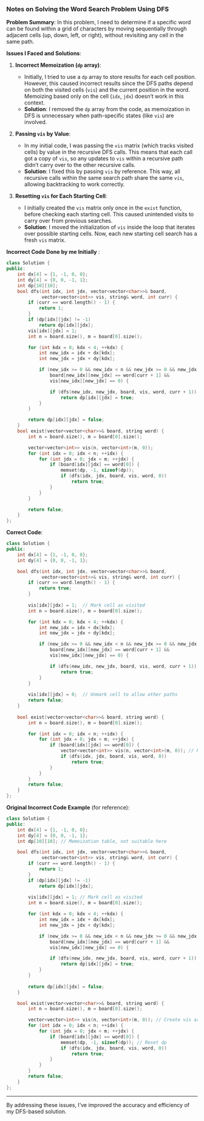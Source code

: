 
### Notes on Solving the Word Search Problem Using DFS

**Problem Summary**:
In this problem, I need to determine if a specific word can be found within a grid of characters by moving sequentially through adjacent cells (up, down, left, or right), without revisiting any cell in the same path.

**Issues I Faced and Solutions**:

1. **Incorrect Memoization (`dp` array)**:
   - Initially, I tried to use a `dp` array to store results for each cell position. However, this caused incorrect results since the DFS paths depend on both the visited cells (`vis`) and the current position in the word. Memoizing based only on the cell (`idx`, `jdx`) doesn’t work in this context.
   - **Solution**: I removed the `dp` array from the code, as memoization in DFS is unnecessary when path-specific states (like `vis`) are involved.

2. **Passing `vis` by Value**:
   - In my initial code, I was passing the `vis` matrix (which tracks visited cells) by value in the recursive DFS calls. This means that each call got a copy of `vis`, so any updates to `vis` within a recursive path didn’t carry over to the other recursive calls.
   - **Solution**: I fixed this by passing `vis` by reference. This way, all recursive calls within the same search path share the same `vis`, allowing backtracking to work correctly.

3. **Resetting `vis` for Each Starting Cell**:
   - I initially created the `vis` matrix only once in the `exist` function, before checking each starting cell. This caused unintended visits to carry over from previous searches.
   - **Solution**: I moved the initialization of `vis` inside the loop that iterates over possible starting cells. Now, each new starting cell search has a fresh `vis` matrix.


**Incorrect Code Done by me Initially** :
```cpp
class Solution {
public:
    int dx[4] = {1, -1, 0, 0};
    int dy[4] = {0, 0, -1, 1};
    int dp[10][10];
    bool dfs(int idx, int jdx, vector<vector<char>>& board,
             vector<vector<int>> vis, string& word, int curr) {
        if (curr == word.length() - 1) {
            return 1;
        }
        if (dp[idx][jdx] != -1)
            return dp[idx][jdx];
        vis[idx][jdx] = 1;
        int n = board.size(), m = board[0].size();

        for (int kdx = 0; kdx < 4; ++kdx) {
            int new_idx = idx + dx[kdx];
            int new_jdx = jdx + dy[kdx];

            if (new_idx >= 0 && new_idx < n && new_jdx >= 0 && new_jdx < m &&
                board[new_idx][new_jdx] == word[curr + 1] &&
                vis[new_idx][new_jdx] == 0) {

                if (dfs(new_idx, new_jdx, board, vis, word, curr + 1))
                    return dp[idx][jdx] = true;
            }
        }

        return dp[idx][jdx] = false;
    }
    bool exist(vector<vector<char>>& board, string word) {
        int n = board.size(), m = board[0].size();

        vector<vector<int>> vis(n, vector<int>(m, 0));
        for (int idx = 0; idx < n; ++idx) {
            for (int jdx = 0; jdx < m; ++jdx) {
                if (board[idx][jdx] == word[0]) {
                    memset(dp, -1, sizeof(dp));
                    if (dfs(idx, jdx, board, vis, word, 0))
                        return true;
                }
            }
        }

        return false;
    }
};
```

**Correct Code**:
```cpp
class Solution {
public:
    int dx[4] = {1, -1, 0, 0};
    int dy[4] = {0, 0, -1, 1};

    bool dfs(int idx, int jdx, vector<vector<char>>& board,
             vector<vector<int>>& vis, string& word, int curr) {
        if (curr == word.length() - 1) {
            return true;
        }
        
        vis[idx][jdx] = 1;  // Mark cell as visited
        int n = board.size(), m = board[0].size();

        for (int kdx = 0; kdx < 4; ++kdx) {
            int new_idx = idx + dx[kdx];
            int new_jdx = jdx + dy[kdx];

            if (new_idx >= 0 && new_idx < n && new_jdx >= 0 && new_jdx < m &&
                board[new_idx][new_jdx] == word[curr + 1] &&
                vis[new_idx][new_jdx] == 0) {

                if (dfs(new_idx, new_jdx, board, vis, word, curr + 1))
                    return true;
            }
        }
        
        vis[idx][jdx] = 0;  // Unmark cell to allow other paths
        return false;
    }
    
    bool exist(vector<vector<char>>& board, string word) {
        int n = board.size(), m = board[0].size();

        for (int idx = 0; idx < n; ++idx) {
            for (int jdx = 0; jdx < m; ++jdx) {
                if (board[idx][jdx] == word[0]) {
                    vector<vector<int>> vis(n, vector<int>(m, 0)); // Reset vis per start
                    if (dfs(idx, jdx, board, vis, word, 0))
                        return true;
                }
            }
        }
        return false;
    }
};
```

**Original Incorrect Code Example** (for reference):

```cpp
class Solution {
public:
    int dx[4] = {1, -1, 0, 0};
    int dy[4] = {0, 0, -1, 1};
    int dp[10][10]; // Memoization table, not suitable here

    bool dfs(int idx, int jdx, vector<vector<char>>& board,
             vector<vector<int>> vis, string& word, int curr) {
        if (curr == word.length() - 1) {
            return 1;
        }
        if (dp[idx][jdx] != -1)
            return dp[idx][jdx];
        
        vis[idx][jdx] = 1; // Mark cell as visited
        int n = board.size(), m = board[0].size();

        for (int kdx = 0; kdx < 4; ++kdx) {
            int new_idx = idx + dx[kdx];
            int new_jdx = jdx + dy[kdx];

            if (new_idx >= 0 && new_idx < n && new_jdx >= 0 && new_jdx < m &&
                board[new_idx][new_jdx] == word[curr + 1] &&
                vis[new_idx][new_jdx] == 0) {

                if (dfs(new_idx, new_jdx, board, vis, word, curr + 1))
                    return dp[idx][jdx] = true;
            }
        }
        
        return dp[idx][jdx] = false;
    }

    bool exist(vector<vector<char>>& board, string word) {
        int n = board.size(), m = board[0].size();

        vector<vector<int>> vis(n, vector<int>(m, 0)); // Create vis array
        for (int idx = 0; idx < n; ++idx) {
            for (int jdx = 0; jdx < m; ++jdx) {
                if (board[idx][jdx] == word[0]) {
                    memset(dp, -1, sizeof(dp)); // Reset dp
                    if (dfs(idx, jdx, board, vis, word, 0))
                        return true;
                }
            }
        }
        return false;
    }
};
```

--- 

By addressing these issues, I’ve improved the accuracy and efficiency of my DFS-based solution.
